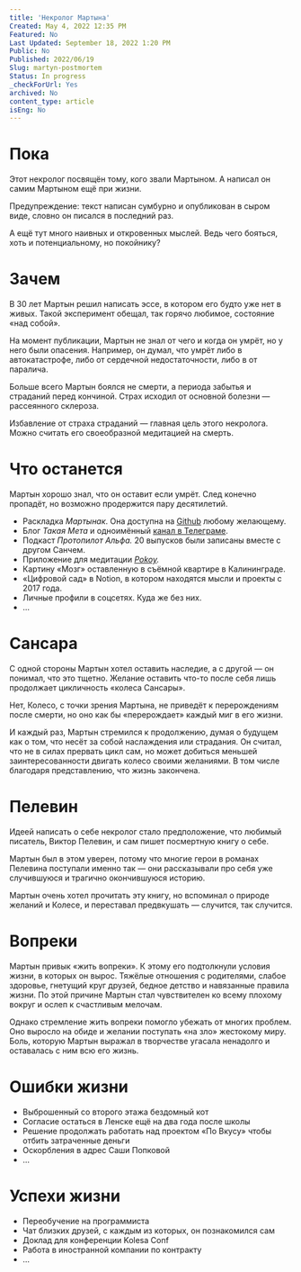 ```yaml
---
title: 'Некролог Мартына'
Created: May 4, 2022 12:35 PM
Featured: No
Last Updated: September 18, 2022 1:20 PM
Public: No
Published: 2022/06/19
Slug: martyn-postmortem
Status: In progress
_checkForUrl: Yes
archived: No
content_type: article
isEng: No
---
```


# Пока

Этот некролог посвящён тому, кого звали Мартыном. А написал он самим Мартыном ещё при жизни.

Предупреждение: текст написан сумбурно и опубликован в сыром виде, словно он писался в последний раз.

А ещё тут много наивных и откровенных мыслей. Ведь чего бояться, хоть и потенциальному, но покойнику?

# Зачем

В 30 лет Мартын решил написать эссе, в котором его будто уже нет в живых. Такой эксперимент обещал, так горячо любимое, состояние «над собой».

На момент публикации, Мартын не знал от чего и когда он умрёт, но у него были опасения. Например, он думал, что умрёт либо в автокатастрофе, либо от сердечной недостаточности, либо в от паралича.

Больше всего Мартын боялся не смерти, а периода забытья и страданий перед кончиной. Страх исходил от основной болезни — рассеянного склероза.

Избавление от страха страданий — главная цель этого некролога. Можно считать его своеобразной медитацией на смерть.

# Что останется

Мартын хорошо знал, что он оставит если умрёт. След конечно пропадёт, но возможно продержится пару десятилетий.

- Раскладка *Мартынак*. Она доступна на [Github](https://github.com/m0rtyn/martynak) любому желающему.
- Блог *Такая Мета* и одноимённый [канал в Телеграме](https://t.me/metabaza).
- Подкаст *Протопилот Альфа.* 20 выпусков были записаны вместе с другом Санчем.
- Приложение для медитации *[Pokoy](https://pokoy.app).*
- Картину «Мозг» оставленную в съёмной квартире в Калининграде.
- «Цифровой сад» в Notion, в котором находятся мысли и проекты с 2017 года.
- Личные профили в соцсетях. Куда же без них.
- …

# Сансара

С одной стороны Мартын хотел оставить наследие, а с другой — он понимал, что это тщетно. Желание оставить что-то после себя лишь продолжает цикличность «колеса Сансары».

Нет, Колесо, с точки зрения Мартына, не приведёт к перерождениям после смерти, но оно как бы «перерождает» каждый миг в его жизни.

И каждый раз, Мартын стремился к продолжению, думая о будущем как о том, что несёт за собой наслаждения или страдания. Он считал, что не в силах прервать цикл сам, но может добиться меньшей заинтересованности двигать колесо своими желаниями. В том числе благодаря представлению, что жизнь закончена.

# Пелевин

Идеей написать о себе некролог стало предположение, что любимый писатель, Виктор Пелевин, и сам пишет посмертную книгу о себе.

Мартын был в этом уверен, потому что многие герои в романах Пелевина поступали именно так — они рассказывали про себя уже случившуюся и трагично окончившуюся историю.

Мартын очень хотел прочитать эту книгу, но вспоминал о природе желаний и Колесе, и переставал предвкушать — случится, так случится.

# Вопреки

Мартын привык «жить вопреки». К этому его подтолкнули условия жизни, в которых он вырос. Тяжёлые отношения с родителями, слабое здоровье, гнетущий круг друзей, бедное детство и навязанные правила жизни. По этой причине Мартын стал чувствителен ко всему плохому вокруг и ослеп к счастливым мелочам.

Однако стремление жить вопреки помогло убежать от многих проблем. Оно выросло на обиде и желании поступать «на зло» жестокому миру. Боль, которую Мартын выражал в творчестве угасала ненадолго и оставалась с ним всю его жизнь.

# Ошибки жизни

- Выброшенный со второго этажа бездомный кот
- Согласие остаться в Ленске ещё на два года после школы
- Решение продолжать работать над проектом «По Вкусу» чтобы отбить затраченные деньги
- Оскорбления в адрес Саши Попковой
- …

# Успехи жизни

- Переобучение на программиста
- Чат близких друзей, с каждым из которых, он познакомился сам
- Доклад для конференции Kolesa Conf
- Работа в иностранной компании по контракту
- …